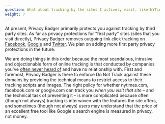 ```yaml
---
question: What about tracking by the sites I actively visit, like NYTimes.com or Facebook.com?
weight: 7
---
```


At present, Privacy Badger primarily protects you against tracking by third party sites. As far as privacy protections for "first party" sites (sites that you visit directly), Privacy Badger removes outgoing link click tracking on [Facebook](https://www.eff.org/deeplinks/2018/05/privacy-badger-rolls-out-new-ways-fight-facebook-tracking), [Google](https://www.eff.org/deeplinks/2018/10/privacy-badger-now-fights-more-sneaky-google-tracking) and [Twitter](https://www.eff.org/deeplinks/2017/08/privacy-badger-makes-twitter-little-less-creepy). We plan on adding more first party privacy protections in the future.

We are doing things in this order because the most scandalous, intrusive and objectionable form of online tracking is that conducted by companies you've [often never heard of](http://mediamemo.allthingsd.com/files/2010/09/LUMA-display-ad-map.jpg) and have no relationship with. First and foremost, Privacy Badger is there to enforce Do Not Track against these domains by providing the technical means to restrict access to their tracking scripts and images. The right policy for whether nytimes.com, facebook.com or google.com can track you _when you visit that site_ – and the technical task of preventing it – is more complicated because often (though not always) tracking is interwoven with the features the site offers, and sometimes (though not always) users may understand that the price of an excellent free tool like Google's search engine is measured in privacy, not money.
